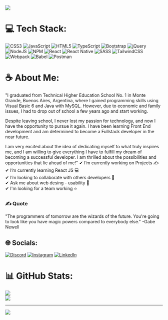 <img src="https://i.pinimg.com/originals/db/c0/51/dbc05123589ba66999b5f5d6c9317c5e.jpg"/>

# 💻 Tech Stack:
![CSS3](https://img.shields.io/badge/css3-%231572B6.svg?style=for-the-badge&logo=css3&logoColor=white) ![JavaScript](https://img.shields.io/badge/javascript-%23323330.svg?style=for-the-badge&logo=javascript&logoColor=%23F7DF1E) ![HTML5](https://img.shields.io/badge/html5-%23E34F26.svg?style=for-the-badge&logo=html5&logoColor=white) ![TypeScript](https://img.shields.io/badge/typescript-%23007ACC.svg?style=for-the-badge&logo=typescript&logoColor=white) ![Bootstrap](https://img.shields.io/badge/bootstrap-%23563D7C.svg?style=for-the-badge&logo=bootstrap&logoColor=white) ![jQuery](https://img.shields.io/badge/jquery-%230769AD.svg?style=for-the-badge&logo=jquery&logoColor=white) ![NodeJS](https://img.shields.io/badge/node.js-6DA55F?style=for-the-badge&logo=node.js&logoColor=white) ![NPM](https://img.shields.io/badge/NPM-%23000000.svg?style=for-the-badge&logo=npm&logoColor=white) ![React](https://img.shields.io/badge/react-%2320232a.svg?style=for-the-badge&logo=react&logoColor=%2361DAFB) ![React Native](https://img.shields.io/badge/react_native-%2320232a.svg?style=for-the-badge&logo=react&logoColor=%2361DAFB) ![SASS](https://img.shields.io/badge/SASS-hotpink.svg?style=for-the-badge&logo=SASS&logoColor=white) ![TailwindCSS](https://img.shields.io/badge/tailwindcss-%2338B2AC.svg?style=for-the-badge&logo=tailwind-css&logoColor=white) ![Webpack](https://img.shields.io/badge/webpack-%238DD6F9.svg?style=for-the-badge&logo=webpack&logoColor=black) ![Babel](https://img.shields.io/badge/Babel-F9DC3e?style=for-the-badge&logo=babel&logoColor=black) ![Postman](https://img.shields.io/badge/Postman-FF6C37?style=for-the-badge&logo=postman&logoColor=white)

# ☕ About Me:
"I graduated from Technical Higher Education School No. 1 in Monte Grande, Buenos Aires, Argentina, where I gained programming skills using Visual Basic 6 and Java with MySQL. However, due to economic and family issues, I had to drop out of school a few years ago and start working.

Despite leaving school, I never lost my passion for technology, and now I have the opportunity to pursue it again. I have been learning Front End development and am determined to become a Fullstack developer in the near future.

I am very excited about the idea of dedicating myself to what truly inspires me, and I am willing to give everything I have to fulfill my dream of becoming a successful developer. I am thrilled about the possibilities and opportunities that lie ahead of me!"
✔ I’m currently working on Projects ✍<br>✔ I’m currently learning React JS 💻<br>✔ I’m looking to collaborate with others developers 🤝<br>✔ Ask me about  web desing - usability 💬 <br>✔ I'm looking for a team working ⭐<br>

### ✍️ Quote
<p>"The programmers of tomorrow are the wizards of the future. You're going to look like you have magic powers compared to everybody else." -Gabe Newell</p>


## 🌐 Socials:
[![Discord](https://img.shields.io/badge/Discord-%237289DA.svg?logo=discord&logoColor=white)](https://discord.gg/LeonardoLezcano#1832) [![Instagram](https://img.shields.io/badge/Instagram-%23E4405F.svg?logo=Instagram&logoColor=white)](https://instagram.com/Leonardo_Lezca) [![LinkedIn](https://img.shields.io/badge/LinkedIn-%230077B5.svg?logo=linkedin&logoColor=white)](https://www.linkedin.com/in/leonardo-lezcano-3a729ab7/) 


# 📊 GitHub Stats:
![](https://github-readme-stats.vercel.app/api?username=LeonardoLezcano&theme=monokai&hide_border=false&include_all_commits=false&count_private=false)<br/>
![](https://github-readme-streak-stats.herokuapp.com/?user=LeonardoLezcano&theme=monokai&hide_border=false)<br/>





---
[![](https://visitcount.itsvg.in/api?id=LeonardoLezcano&icon=0&color=0)](https://visitcount.itsvg.in)

